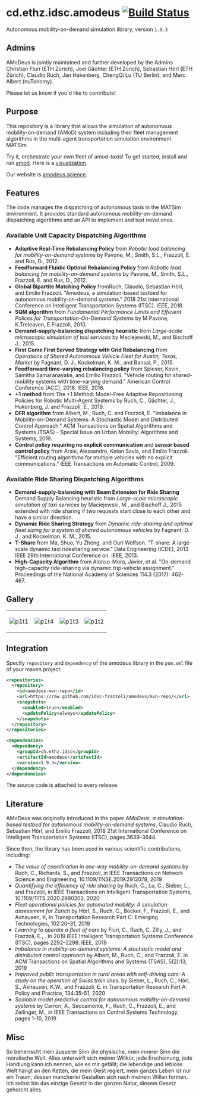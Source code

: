 # cd.ethz.idsc.amodeus <a href="https://travis-ci.org/amodeus-science/amodeus"><img src="https://travis-ci.org/amodeus-science/amodeus.svg?branch=master" alt="Build Status"></a>

Autonomous mobility-on-demand simulation library, version `1.9.3`

## Admins

AMoDeus is jointly maintained and further developed by the Admins Christian Fluri (ETH Zürich), Joel Gächter (ETH Zürich), Sebastian Hörl (ETH  Zürich), Claudio Ruch, Jan Hakenberg, ChengQi Lu (TU Berlin), and Marc Albert (nuTonomy). 

Please let us know if you'd like to contribute!

## Purpose

This repository is a library that allows the simulation of autonomous mobility-on-demand (AMoD) system including their fleet management algorithms in the multi-agent transportation simulation environment MATSim.

Try it, orchestrate your own fleet of amod-taxis!
To get started, install and run [amod](https://github.com/amodeus-science/amod).
Here is a [visualization](https://www.youtube.com/watch?v=QkFtIQQSHto).

Our website is [amodeus.science](https://www.amodeus.science/).

## Features

The code manages the dispatching of autonomous taxis in the MATSim environment.
It provides standard autonomous mobility-on-demand dispatching algorithms and an API to implement and test novel ones.

### Available Unit Capacity Dispatching Algorithms

* **Adaptive Real-Time Rebalancing Policy** from *Robotic load balancing for mobility-on-demand systems* by Pavone, M., Smith, S.L., Frazzoli, E. and Rus, D., 2012.
* **Feedforward Fluidic Optimal Rebalancing Policy** from *Robotic load balancing for mobility-on-demand systems* by Pavone, M., Smith, S.L., Frazzoli, E. and Rus, D., 2012.
* **Global Bipartite Matching Policy** fromRuch, Claudio, Sebastian Hörl, and Emilio Frazzoli. "Amodeus, a simulation-based testbed for autonomous mobility-on-demand systems." 2018 21st International Conference on Intelligent Transportation Systems (ITSC). IEEE, 2018.
* **SQM algorithm** from *Fundamental Performance Limits and Efficient Polices for Transportation-On-Demand Systems* by M.Pavone, K.Treleaven, E.Frazzoli, 2010.
* **Demand-supply-balancing dispatching heuristic** from *Large-scale microscopic simulation of taxi services* by Maciejewski, M., and Bischoff J., 2015.
* **First Come First Served Strategy with Grid Rebalancing** from *Operations of Shared Autonomous Vehicle
Fleet for Austin, Texas, Market* by Fagnant, D. J., Kockelman, K. M., and Bansal, P., 2015.
* **Feedforward time-varying rebalancing policy** from Spieser, Kevin, Samitha Samaranayake, and Emilio Frazzoli. "Vehicle routing for shared-mobility systems with time-varying demand." American Control Conference (ACC), 2016. IEEE, 2016.
* **+1 method** from The +1 Method: Model-Free Adaptive Repositioning Policies for Robotic Multi-Agent Systems by Ruch, C., Gächter, J., Hakenberg, J. and Frazzoli, E., 2019.
* **DFR algorithm** from Albert, M., Ruch, C. and Frazzoli, E. "Imbalance in Mobility-on-Demand Systems: A Stochastic Model and Distributed Control Approach." ACM Transactions on Spatial Algorithms and Systems (TSAS) - Special Issue on Urban Mobility: Algorithms and Systems, 2019.
* **Control policy requiring no explicit communication** and **sensor based control policy** from Arsie, Alessandro, Ketan Savla, and Emilio Frazzoli. "Efficient routing algorithms for multiple vehicles with no explicit communications." IEEE Transactions on Automatic Control, 2009.

### Available Ride Sharing Dispatching Algorithms
* **Demand-supply-balancing with Beam Extension for Ride Sharing** Demand Supply Balancing heuristic from *Large-scale microscopic simulation of taxi services* by Maciejewski, M., and Bischoff J., 2015 extended with ride sharing if two requests start close to each other and have a similar direction.
* **Dynamic Ride Sharing Strategy** from *Dynamic ride-sharing and optimal fleet sizing for a system of shared autonomous vehicles* by Fagnant, D. J., and Kockelman, K. M., 2015.
* **T-Share** from Ma, Shuo, Yu Zheng, and Ouri Wolfson. "T-share: A large-scale dynamic taxi ridesharing service." Data Engineering (ICDE), 2013 IEEE 29th International Conference on. IEEE, 2013.
* **High-Capacity Algorithm** from Alonso-Mora, Javier, et al. "On-demand high-capacity ride-sharing via dynamic trip-vehicle assignment." Proceedings of the National Academy of Sciences 114.3 (2017): 462-467.

## Gallery

<table><tr>
<td>

![p1t1](https://user-images.githubusercontent.com/4012178/38852194-23c0b602-4219-11e8-90af-ce5c589ddf47.png)

<td>

![p1t4](https://user-images.githubusercontent.com/4012178/38852209-30616834-4219-11e8-81db-41fe71f7599e.png)

<td>

![p1t3](https://user-images.githubusercontent.com/4012178/38852252-4f4d178e-4219-11e8-9634-434200922ed0.png)

<td>

![p1t2](https://user-images.githubusercontent.com/4012178/38852212-3200c8d8-4219-11e8-9dad-eb0aa33e1357.png)

</tr></table>

## Integration

Specify `repository` and `dependency` of the amodeus library in the `pom.xml` file of your maven project:
```xml
<repositories>
  <repository>
    <id>amodeus-mvn-repo</id>
    <url>https://raw.github.com/idsc-frazzoli/amodeus/mvn-repo/</url>
    <snapshots>
      <enabled>true</enabled>
      <updatePolicy>always</updatePolicy>
    </snapshots>
  </repository>
</repositories>

<dependencies>
  <dependency>
    <groupId>ch.ethz.idsc</groupId>
    <artifactId>amodeus</artifactId>
    <version>1.9.3</version>
  </dependency>
</dependencies>
```
The source code is attached to every release.

## Literature

AMoDeus was originally introduced in the paper *AMoDeus, a simulation- based testbed for autonomous mobility-on-demand systems*, Claudio Ruch, Sebastian Hörl, and Emilio Frazzoli, 2018 21st International Conference on Intelligent Transportation Systems (ITSC), pages 3639–3644.

Since then, the library has been used in various scientific contributions, including:

* *The value of coordination in one-way mobility-on-demand systems* by Ruch, C., Richards, S., and Frazzoli, in IEEE Transactions on Network Science and Engineering, 10.1109/TNSE.2019.2912078, 2019
* *Quantifying the efficiency of ride sharing* by Ruch, C., Lu, C., Sieber, L., and Frazzoli, in IEEE Transactions on Intelligent Transportation Systems, 10.1109/TITS.2020.2990202, 2020
* *Fleet operational policies for automated mobility: A simulation assessment for Zurich* by Hörl, S., Ruch, C., Becker, F., Frazzoli, E., and Axhausen, K, in Transportation Research Part C: Emerging Technologies, 102:20–31, 2019
* *Learning to operate a fleet of cars* by Fluri, C., Ruch, C. Zilly, J., and Frazzoli, E., . In 2019 IEEE Intelligent Transportation Systems Conference (ITSC), pages 2292–2298. IEEE, 2019
* *Imbalance in mobility-on-demand systems: A stochastic model and distributed control approach* by Albert, M., Ruch, C., and Frazzoli, E. in ACM Transactions on Spatial Algorithms and Systems (TSAS), 5(2):13, 2019
* *Improved public transportation in rural areas with self-driving cars: A study on the operation of Swiss train lines.* by Sieber, L., Ruch, C., Hörl, S., Axhausen, K.W., and Frazzoli, E. in Transportation Research Part A: Policy and Practice, 134:35–51, 2020
* *Scalable model predictive control for autonomous mobility-on-demand systems* by Carron, A., Seccamonte, F., Ruch, C., Frazzoli, E., and Zeilinger, M., in IEEE Transactions on Control Systems Technology, pages 1–10, 2019



## Misc

So beherrscht mein äusserer Sinn die physische, mein innerer Sinn die moralische Welt. Alles unterwirft sich meiner Willkür, jede Erscheinung, jede Handlung kann ich nennen, wie es mir gefällt; die lebendige und leblose Welt hängt an den Ketten, die mein Geist regiert, mein ganzes Leben ist nur ein Traum, dessen mancherlei Gestalten sich nach meinem Willen formen. Ich selbst bin das einzige Gesetz in der ganzen Natur, diesem Gesetz gehorcht alles.
